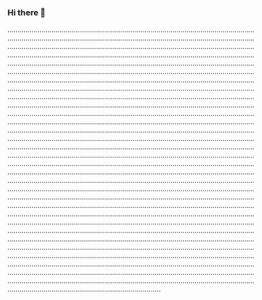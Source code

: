 ### Hi there 👋

.................................................................................................................................................................................................................................................................................................................................................................................................................................................................................................................................................................................................................................................................................................................................................................................................................................................................................................................................................................................................................................................................................................................................................................................................................................................................................................................................................................................................................................................................................................................................................................................................................................................................................................................................................................................................................................................................................................................................................................................................................................................................................................................................................................................................................................................................................................................................................................................................................................................................................................................................................................................................................................................................................................................................................................................................................................................................................................................................................................................................................................................................................................................................................................................................................................................................................................................................................................................................................................................................................................................................................................................................................................................................................................................................................................................................................................................................................................................................................................................................................................................................................